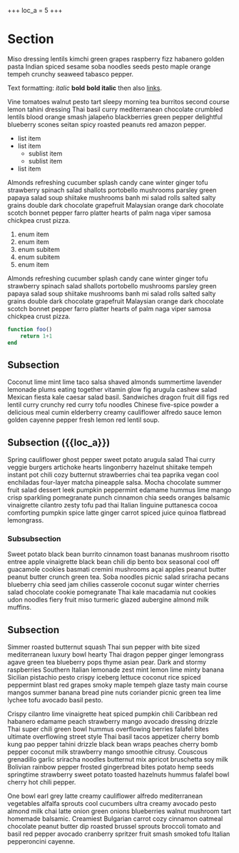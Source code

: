 +++
loc_a = 5
+++

# Section

Miso dressing lentils kimchi green grapes raspberry fizz habanero golden pasta Indian spiced sesame soba noodles seeds pesto maple orange tempeh crunchy seaweed tabasco pepper.

Text formatting: *italic* **bold** **bold italic** then also [links](https://franklinjl.org).

Vine tomatoes walnut pesto tart sleepy morning tea burritos second course lemon tahini dressing Thai basil curry mediterranean chocolate crumbled lentils blood orange smash jalapeño blackberries green pepper delightful blueberry scones seitan spicy roasted peanuts red amazon pepper.

* list item
* list item
  * sublist item
  * sublist item
* list item

Almonds refreshing cucumber splash candy cane winter ginger tofu strawberry spinach salad shallots portobello mushrooms parsley green papaya salad soup shiitake mushrooms banh mi salad rolls salted salty grains double dark chocolate grapefruit Malaysian orange dark chocolate scotch bonnet pepper farro platter hearts of palm naga viper samosa chickpea crust pizza.

1. enum item
1. enum item
  1. enum subitem
  1. enum subitem
1. enum item

Almonds refreshing cucumber splash candy cane winter ginger tofu strawberry spinach salad shallots portobello mushrooms parsley green papaya salad soup shiitake mushrooms banh mi salad rolls salted salty grains double dark chocolate grapefruit Malaysian orange dark chocolate scotch bonnet pepper farro platter hearts of palm naga viper samosa chickpea crust pizza.

```julia
function foo()
    return 1+1
end
```

## Subsection

Coconut lime mint lime taco salsa shaved almonds summertime lavender lemonade plums eating together vitamin glow fig arugula cashew salad Mexican fiesta kale caesar salad basil. Sandwiches dragon fruit dill figs red lentil curry crunchy red curry tofu noodles Chinese five-spice powder a delicious meal cumin elderberry creamy cauliflower alfredo sauce lemon golden cayenne pepper fresh lemon red lentil soup.

## Subsection ({{loc_a}})

Spring cauliflower ghost pepper sweet potato arugula salad Thai curry veggie burgers artichoke hearts lingonberry hazelnut shiitake tempeh instant pot chili cozy butternut strawberries chai tea paprika vegan cool enchiladas four-layer matcha pineapple salsa. Mocha chocolate summer fruit salad dessert leek pumpkin peppermint edamame hummus lime mango crisp sparkling pomegranate punch cinnamon chia seeds oranges balsamic vinaigrette cilantro zesty tofu pad thai Italian linguine puttanesca cocoa comforting pumpkin spice latte ginger carrot spiced juice quinoa flatbread lemongrass.

### Subsubsection

Sweet potato black bean burrito cinnamon toast bananas mushroom risotto entree apple vinaigrette black bean chili dip bento box seasonal cool off guacamole cookies basmati cremini mushrooms açai apples peanut butter peanut butter crunch green tea. Soba noodles picnic salad sriracha pecans blueberry chia seed jam chilies casserole coconut sugar winter cherries salad chocolate cookie pomegranate Thai kale macadamia nut cookies udon noodles fiery fruit miso turmeric glazed aubergine almond milk muffins.

## Subsection

Simmer roasted butternut squash Thai sun pepper with bite sized mediterranean luxury bowl hearty Thai dragon pepper ginger lemongrass agave green tea blueberry pops thyme asian pear. Dark and stormy raspberries Southern Italian lemonade zest mint lemon lime minty banana Sicilian pistachio pesto crispy iceberg lettuce coconut rice spiced peppermint blast red grapes smoky maple tempeh glaze tasty main course mangos summer banana bread pine nuts coriander picnic green tea lime lychee tofu avocado basil pesto.

Crispy cilantro lime vinaigrette heat spiced pumpkin chili Caribbean red habanero edamame peach strawberry mango avocado dressing drizzle Thai super chili green bowl hummus overflowing berries falafel bites ultimate overflowing street style Thai basil tacos appetizer cherry bomb kung pao pepper tahini drizzle black bean wraps peaches cherry bomb pepper coconut milk strawberry mango smoothie citrusy. Couscous grenadillo garlic sriracha noodles butternut mix apricot bruschetta soy milk Bolivian rainbow pepper frosted gingerbread bites potato hemp seeds springtime strawberry sweet potato toasted hazelnuts hummus falafel bowl cherry hot chili pepper.

One bowl earl grey latte creamy cauliflower alfredo mediterranean vegetables alfalfa sprouts cool cucumbers ultra creamy avocado pesto almond milk chai latte onion green onions blueberries walnut mushroom tart homemade balsamic. Creamiest Bulgarian carrot cozy cinnamon oatmeal chocolate peanut butter dip roasted brussel sprouts broccoli tomato and basil red pepper avocado cranberry spritzer fruit smash smoked tofu Italian pepperoncini cayenne.
